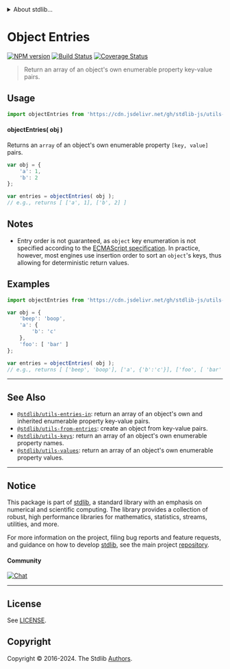 <!--

@license Apache-2.0

Copyright (c) 2018 The Stdlib Authors.

Licensed under the Apache License, Version 2.0 (the "License");
you may not use this file except in compliance with the License.
You may obtain a copy of the License at

   http://www.apache.org/licenses/LICENSE-2.0

Unless required by applicable law or agreed to in writing, software
distributed under the License is distributed on an "AS IS" BASIS,
WITHOUT WARRANTIES OR CONDITIONS OF ANY KIND, either express or implied.
See the License for the specific language governing permissions and
limitations under the License.

-->


<details>
  <summary>
    About stdlib...
  </summary>
  <p>We believe in a future in which the web is a preferred environment for numerical computation. To help realize this future, we've built stdlib. stdlib is a standard library, with an emphasis on numerical and scientific computation, written in JavaScript (and C) for execution in browsers and in Node.js.</p>
  <p>The library is fully decomposable, being architected in such a way that you can swap out and mix and match APIs and functionality to cater to your exact preferences and use cases.</p>
  <p>When you use stdlib, you can be absolutely certain that you are using the most thorough, rigorous, well-written, studied, documented, tested, measured, and high-quality code out there.</p>
  <p>To join us in bringing numerical computing to the web, get started by checking us out on <a href="https://github.com/stdlib-js/stdlib">GitHub</a>, and please consider <a href="https://opencollective.com/stdlib">financially supporting stdlib</a>. We greatly appreciate your continued support!</p>
</details>

# Object Entries

[![NPM version][npm-image]][npm-url] [![Build Status][test-image]][test-url] [![Coverage Status][coverage-image]][coverage-url] <!-- [![dependencies][dependencies-image]][dependencies-url] -->

> Return an array of an object's own enumerable property key-value pairs.



<section class="usage">

## Usage

```javascript
import objectEntries from 'https://cdn.jsdelivr.net/gh/stdlib-js/utils-entries@deno/mod.js';
```

#### objectEntries( obj )

Returns an `array` of an object's own enumerable property `[key, value]` pairs.

```javascript
var obj = {
    'a': 1,
    'b': 2
};

var entries = objectEntries( obj );
// e.g., returns [ ['a', 1], ['b', 2] ]
```

</section>

<!-- /.usage -->

<section class="notes">

## Notes

-   Entry order is not guaranteed, as `object` key enumeration is not specified according to the [ECMAScript specification][ecma-262-for-in]. In practice, however, most engines use insertion order to sort an `object`'s keys, thus allowing for deterministic return values.

</section>

<!-- /.notes -->

<section class="examples">

## Examples

<!-- eslint no-undef: "error" -->

```javascript
import objectEntries from 'https://cdn.jsdelivr.net/gh/stdlib-js/utils-entries@deno/mod.js';

var obj = {
    'beep': 'boop',
    'a': {
        'b': 'c'
    },
    'foo': [ 'bar' ]
};

var entries = objectEntries( obj );
// e.g., returns [ ['beep', 'boop'], ['a', {'b':'c'}], ['foo', [ 'bar' ]] ]
```

</section>

<!-- /.examples -->

<!-- Section for related `stdlib` packages. Do not manually edit this section, as it is automatically populated. -->

<section class="related">

* * *

## See Also

-   <span class="package-name">[`@stdlib/utils-entries-in`][@stdlib/utils/entries-in]</span><span class="delimiter">: </span><span class="description">return an array of an object's own and inherited enumerable property key-value pairs.</span>
-   <span class="package-name">[`@stdlib/utils-from-entries`][@stdlib/utils/from-entries]</span><span class="delimiter">: </span><span class="description">create an object from key-value pairs.</span>
-   <span class="package-name">[`@stdlib/utils-keys`][@stdlib/utils/keys]</span><span class="delimiter">: </span><span class="description">return an array of an object's own enumerable property names.</span>
-   <span class="package-name">[`@stdlib/utils-values`][@stdlib/utils/values]</span><span class="delimiter">: </span><span class="description">return an array of an object's own enumerable property values.</span>

</section>

<!-- /.related -->

<!-- Section for all links. Make sure to keep an empty line after the `section` element and another before the `/section` close. -->


<section class="main-repo" >

* * *

## Notice

This package is part of [stdlib][stdlib], a standard library with an emphasis on numerical and scientific computing. The library provides a collection of robust, high performance libraries for mathematics, statistics, streams, utilities, and more.

For more information on the project, filing bug reports and feature requests, and guidance on how to develop [stdlib][stdlib], see the main project [repository][stdlib].

#### Community

[![Chat][chat-image]][chat-url]

---

## License

See [LICENSE][stdlib-license].


## Copyright

Copyright &copy; 2016-2024. The Stdlib [Authors][stdlib-authors].

</section>

<!-- /.stdlib -->

<!-- Section for all links. Make sure to keep an empty line after the `section` element and another before the `/section` close. -->

<section class="links">

[npm-image]: http://img.shields.io/npm/v/@stdlib/utils-entries.svg
[npm-url]: https://npmjs.org/package/@stdlib/utils-entries

[test-image]: https://github.com/stdlib-js/utils-entries/actions/workflows/test.yml/badge.svg?branch=v0.2.1
[test-url]: https://github.com/stdlib-js/utils-entries/actions/workflows/test.yml?query=branch:v0.2.1

[coverage-image]: https://img.shields.io/codecov/c/github/stdlib-js/utils-entries/main.svg
[coverage-url]: https://codecov.io/github/stdlib-js/utils-entries?branch=main

<!--

[dependencies-image]: https://img.shields.io/david/stdlib-js/utils-entries.svg
[dependencies-url]: https://david-dm.org/stdlib-js/utils-entries/main

-->

[chat-image]: https://img.shields.io/gitter/room/stdlib-js/stdlib.svg
[chat-url]: https://app.gitter.im/#/room/#stdlib-js_stdlib:gitter.im

[stdlib]: https://github.com/stdlib-js/stdlib

[stdlib-authors]: https://github.com/stdlib-js/stdlib/graphs/contributors

[umd]: https://github.com/umdjs/umd
[es-module]: https://developer.mozilla.org/en-US/docs/Web/JavaScript/Guide/Modules

[deno-url]: https://github.com/stdlib-js/utils-entries/tree/deno
[deno-readme]: https://github.com/stdlib-js/utils-entries/blob/deno/README.md
[umd-url]: https://github.com/stdlib-js/utils-entries/tree/umd
[umd-readme]: https://github.com/stdlib-js/utils-entries/blob/umd/README.md
[esm-url]: https://github.com/stdlib-js/utils-entries/tree/esm
[esm-readme]: https://github.com/stdlib-js/utils-entries/blob/esm/README.md
[branches-url]: https://github.com/stdlib-js/utils-entries/blob/main/branches.md

[stdlib-license]: https://raw.githubusercontent.com/stdlib-js/utils-entries/main/LICENSE

[ecma-262-for-in]: https://262.ecma-international.org/5.1/#sec-12.6.4

<!-- <related-links> -->

[@stdlib/utils/entries-in]: https://github.com/stdlib-js/utils-entries-in/tree/deno

[@stdlib/utils/from-entries]: https://github.com/stdlib-js/utils-from-entries/tree/deno

[@stdlib/utils/keys]: https://github.com/stdlib-js/utils-keys/tree/deno

[@stdlib/utils/values]: https://github.com/stdlib-js/utils-values/tree/deno

<!-- </related-links> -->

</section>

<!-- /.links -->
